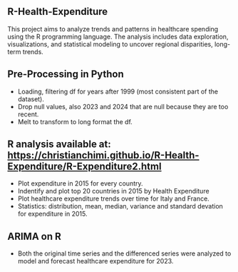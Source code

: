 ## **R-Health-Expenditure**
This project aims to analyze trends and patterns in healthcare spending using the R programming language. The analysis includes data exploration, visualizations, and statistical modeling to uncover regional disparities, long-term trends.

## **Pre-Processing in Python**
- Loading, filtering df for years after 1999 (most consistent part of the dataset).
- Drop null values, also 2023 and 2024 that are null because they are too recent.
- Melt to transform to long format the df.

## **R analysis** available at:  https://christianchimi.github.io/R-Health-Expenditure/R-Expenditure2.html
- Plot expenditure in 2015 for every country.
- Indentify and plot top 20 countries in  2015 by Health Expenditure
- Plot healthcare expenditure trends over time for Italy and France.
- Statistics: distribution, mean, median, variance and standard devation for expenditure in 2015.

## **ARIMA on R**
- Both the original time series and the differenced series were analyzed to model and forecast healthcare expenditure for 2023.
